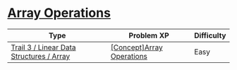 # [Array Operations](https://www.codetree.ai/trails/complete/curated-cards/intro-array-operation)

|Type|Problem XP|Difficulty|
|---|---|---|
|[Trail 3 / Linear Data Structures / Array](https://www.codetree.ai/trail-info/novice-high/)|[[Concept]Array Operations](https://www.codetree.ai/trails/complete/curated-cards/intro-array-operation/)|Easy|

